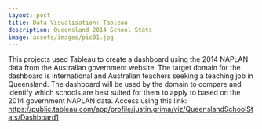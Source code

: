```yaml
---
layout: post
title: Data Visualisation: Tableau 
description: Queensland 2014 School Stats
image: assets/images/pic01.jpg
---
```

This projects used Tableau to create a dashboard using the 2014 NAPLAN data from the Australian government website. The target domain for the dashboard is international and Australian teachers seeking a teaching job in Queensland. The dashboard will be used by the domain to compare and identify which schools are best suited for them to apply to based on the 2014 government NAPLAN data. Access using this link: <u>https://public.tableau.com/app/profile/justin.grima/viz/QueenslandSchoolStats/Dashboard1</u></p>
